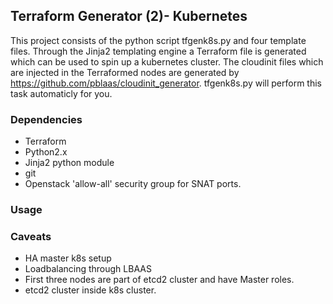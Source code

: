 ## Terraform Generator (2)- Kubernetes 

This project consists of the python script tfgenk8s.py and four template files. Through the Jinja2 templating engine a Terraform file is generated which can be used to spin up a kubernetes cluster. The cloudinit files which are injected in the Terraformed nodes are generated by https://github.com/pblaas/cloudinit_generator. tfgenk8s.py will perform this task automaticly for you.

### Dependencies

* Terraform
* Python2.x
* Jinja2 python module
* git
* Openstack 'allow-all' security group for SNAT ports. 

### Usage

### Caveats
* HA master k8s setup
* Loadbalancing through LBAAS
* First three nodes are part of etcd2 cluster and have Master roles.
* etcd2 cluster inside k8s cluster.
